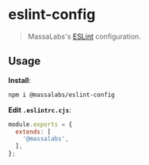 # eslint-config

> MassaLabs's [ESLint](https://eslint.org) configuration.

## Usage

**Install**:

```bash
npm i @massalabs/eslint-config
```

**Edit `.eslintrc.cjs`**:

```javascript
module.exports = {
  extends: [
    '@massalabs',
  ],
};
```
